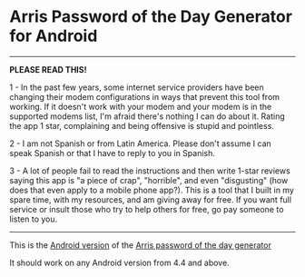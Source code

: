 # Arris Password of the Day Generator for Android

-----------------------------------

**PLEASE READ THIS!**

1 - In the past few years, some internet service providers have been changing their modem configurations in ways that prevent this tool from working. If it doesn't work with your modem and your modem is in the supported modems list, I'm afraid there's nothing I can do about it. Rating the app 1 star, complaining and being offensive is stupid and pointless.

2 - I am not Spanish or from Latin America. Please don't assume I can speak Spanish or that I have to reply to you in Spanish.

3 - A lot of people fail to read the instructions and then write 1-star reviews saying this app is "a piece of crap", "horrible", and even "disgusting" (how does that even apply to a mobile phone app?). This is a tool that I built in my spare time, with my resources, and am giving away for free. If you want full service or insult those who try to help others for free, go pay someone to listen to you.

-----------------------------------

This is the [Android version](https://play.google.com/store/apps/details?id=com.grounduphq.arrispwgen) of the [Arris password of the day generator](https://www.borfast.com/projects/arris-password-of-the-day-generator/)

It should work on any Android version from 4.4 and above.